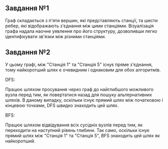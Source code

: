 ## Завдання №1
Граф складається з п'яти вершин, які представляють станції, та шести ребер, які відображають з'єднання між цими станціями. Візуалізація графа надала наочне уявлення про його структуру, дозволивши легко ідентифікувати зв'язки між різними станціями.

## Завдання №2
У цьому графі, між "Станція 1" та "Станція 5" існує пряме з'єднання, тому найкоротший шлях є очевидним і однаковим для обох алгоритмів.

DFS:

Працює шляхом просування через граф до найглибшого можливого вузла перед тим, як повертатися назад для пошуку альтернативних шляхів. В даному випадку, оскільки існує прямий шлях між початковою і кінцевою точками, DFS швидко знаходить цей шлях.

BFS:

Працює шляхом відвідування всіх сусідніх вузлів перед тим, як переходити на наступний рівень глибини. Так само, оскільки існує прямий шлях між "Станція 1" та "Станція 5", BFS знаходить цей шлях як найкоротший.
